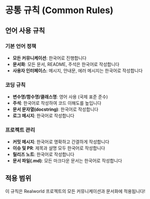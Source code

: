 # 공통 규칙 (Common Rules)

## 언어 사용 규칙

### 기본 언어 정책
- **모든 커뮤니케이션**: 한국어로 진행합니다
- **문서화**: 모든 문서, README, 주석은 한국어로 작성합니다
- **사용자 인터페이스**: 메시지, 안내문, 에러 메시지는 한국어로 작성합니다

### 코딩 규칙
- **변수명/함수명/클래스명**: 영어 사용 (국제 표준 준수)
- **주석**: 한국어로 작성하여 코드 이해도를 높입니다
- **문서 문자열(docstring)**: 한국어로 작성합니다
- **로그 메시지**: 한국어로 작성합니다

### 프로젝트 관리
- **커밋 메시지**: 한국어로 명확하고 간결하게 작성합니다
- **이슈 및 PR**: 제목과 설명 모두 한국어로 작성합니다
- **릴리즈 노트**: 한국어로 작성합니다
- **문서 파일(.md)**: 모든 마크다운 문서는 한국어로 작성합니다

## 적용 범위
이 규칙은 Realworld 프로젝트의 모든 커뮤니케이션과 문서화에 적용됩니다!
